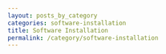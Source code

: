 ```yaml
---
layout: posts_by_category
categories: software-installation
title: Software Installation
permalink: /category/software-installation
---
```

